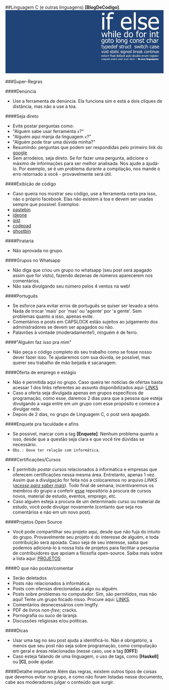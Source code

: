 ##Linguagem C (e outras linguagens) **[BlogDeCodigo]**.
![Capa do grupo no Facebook](Imagens/Capa.jpg)

###Super-Regras

####Denúncia
- Use a ferramenta de denúncia. Ela funciona sim e está a dois cliques de distância, mas não a use à toa.

####Seja direto
- Evite postar perguntas como:
 - "Alguém sabe usar ferramenta `x`?"
 - "Alguém aqui manja da linguagem `x`?"
 - "Alguém pode tirar uma dúvida minha?"
 - Resumindo: perguntas que podem ser respondidas pelo primeiro link do [google](https://com.google/)
- Sem arrodeios, seja direto. Se for fazer uma pergunta, adicione o máximo de informações para ser melhor analisada. Nos ajude a ajudá-lo. Por exemplo, se é um problema durante a compilação, nos mande o erro retornado a você - provavelmente será útil.

####Exibição de código
- Caso queira nos mostrar seu código, use a ferramenta certa pra isso, não o próprio facebook. Elas não existem à toa e devem ser usadas sempre que possível. Exemplos:
 - [pastebin](http://pastebin.com/)
 - [ideone](https://ideone.com/)
 - [gist](https://gist.github.com/)
 - [codepad](https://http://codepad.org/)
 - [ghostbin](https://ghostbin.com/)

####Pirataria
- Não aprovada no grupo.

####Grupos no Whatsapp
- Não diga que criou um grupo no whatsapp (seu post será apagado assim que for visto), fazendo dezenas de números aparecerem nos comentários.
- Não saia divulgando seu número pelos 4 ventos na web!

####Português
- Se esforce para evitar erros de português se quiser ser levado a sério. Nada de trocar 'mais' por 'mas' ou 'agente' por 'a gente'. Sem problemas quanto a isso, apenas evite.
- Comentários e posts em CAPSLOCK estão sujeitos ao julgamento dos administradores se devem ser apagados ou não.
- Palavrões à vontade (moderadamente!), ninguém é de ferro.

####"Alguém faz isso pra mim"
- Não peça o código completo do seu trabalho como se fosse nosso dever fazer isso. Te ajudaremos com sua dúvida, se possível, mas querer seu trabalho de mão beijada é sacanagem.

####Oferta de emprego e estágio
- Não é permitida aqui no grupo. Caso queira ter notícias de ofertas basta acessar 1 dos links referentes ao assunto disponibilizados aqui: [LINKS](LINKS.md)
- Caso a oferta seja divulgada apenas em grupos específicos de programação, como esse, daremos 2 dias para que a pessoa que esteja divulgando a vaga entre em um grupo com esse propósito e comece a divulgar nele.
- Depois de 2 dias, no grupo de Linguagem C, o post será apagado.

####Enquete pra faculdade e afins
- Se possível, marcar com a tag **[Enquete]**. Nenhum problema quanto a isso, desde que a questão seja clara e que você tire dúvidas se necessário.
- ```Obs.: Deve ter relação com informática```.

####Certificações/Cursos
- É permitido *postar* cursos relacionados à informática e empresas que oferecem certificações nessa mesma área. Entretanto, apenas 1 vez. Assim que a divulgação for feita nós a colocaremos no arquivo *LINKS* ([_acesse para saber mais_](LINKS.md)). Todo final de semana, incentivaremos os membros do grupo a conferir [esse](https://github.com/BlogDeCodigo/BlogDeCodigo) repositório à procura de cursos novos, material de estudo, eventos, emprego, etc.
- Caso alguém esteja a procura de um determinado curso ou material de estudo, você pode divulgar novamente (contanto que seja nos comentários e não em um novo post).

####Projetos Open Source
- Você pode compartilhar seu projeto aqui, desde que não fuja do intuito do grupo. Provavelmente seu projeto é do interesse de alguém, e toda contribuição será apoiada. Caso seja de seu interesse, saiba que podemos adicioná-lo à nossa lista de projetos para facilitar a pesquisa de contribuidores que apoiam a filosofia open-source. Saiba mais sobre a lista aqui: [PROJETOS](PROJETOS.md)

####O que não postar/comentar
- Serão deletados
 - Posts não relacionados à informática.
 - Posts com ofensas direcionadas a algo ou alguém.
 - Posts sobre problemas no computador. Sim, são permitidos, mas não aqui! Tente um grupo focado nisso. Procure aqui: [LINKS](LINKS.md).
 - Comentários desnecessários com lmgtfy.
 - PDF de livros _non-free_; cracks.
 - Pornografia ou suco de laranja.
 - Discussões religiosas e/ou políticas.

####Dicas
- Usar uma tag no seu post ajuda a identificá-lo. Não é obrigatório, a menos que seu post não seja sobre programação, como computação em geral e áreas relacionadas (nesse caso, use a tag **[OFF]**)
- Caso esteja falando de uma linguagem, o uso de tags, como **[Haskell]** ou **[C]**, pode ajudar.

####Detalhe importante
Além das regras, existem outros tipos de coisas que devemos evitar no grupo, e como não foram listadas nesse documento, cabe aos moderadores julgar o conteúdo que surgir.
